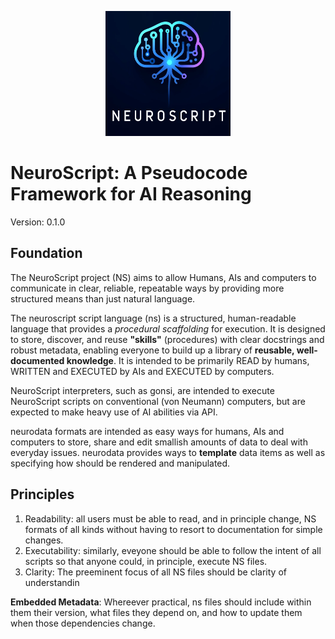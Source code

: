 <p align="center"><img src="ns-logo.webp" alt="NeuroScript Logo" width="200" height="200"></p>

# NeuroScript: A Pseudocode Framework for AI Reasoning

Version: 0.1.0  

## Foundation

The NeuroScript project (NS) aims to allow Humans, AIs and computers to communicate in clear, reliable, repeatable ways by providing more structured means than just natural language.

The neuroscript script language (ns) is a structured, human-readable language that provides a *procedural scaffolding* for execution. It is designed to store, discover, and reuse **"skills"** (procedures) with clear docstrings and robust metadata, enabling everyone to build up a library of **reusable, well-documented knowledge**. It is intended to be primarily READ by humans, WRITTEN and EXECUTED by AIs and EXECUTED by computers.

NeuroScript interpreters, such as gonsi, are intended to execute NeuroScript scripts on conventional (von Neumann) computers, but are expected to make heavy use of AI abilities via API.

neurodata formats are intended as easy ways for humans, AIs and computers to store, share and edit smallish amounts of data to deal with everyday issues. neurodata provides ways to **template** data items as well as specifying how should be rendered and manipulated.

## Principles

1. Readability: all users must be able to read, and in principle change, NS formats of all kinds without having to resort to documentation for simple changes.
2. Executability: similarly, eveyone should be able to follow the intent of all scripts so that anyone could, in principle, execute NS files.
3. Clarity: The preeminent focus of all NS files should be clarity of understandin 

**Embedded Metadata**: Whereever practical, ns files should include within them their version, what files they depend on, and how to update them when those dependencies change.

